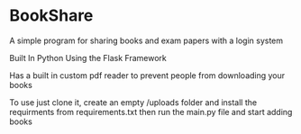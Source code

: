 # BookShare
A simple program for sharing books and exam papers with a login system

Built In Python Using the Flask Framework


Has a built in custom pdf reader to prevent people from downloading your books


To use just clone it, create an empty /uploads folder and  install the requirments from requirements.txt
then run the main.py file and start adding books
